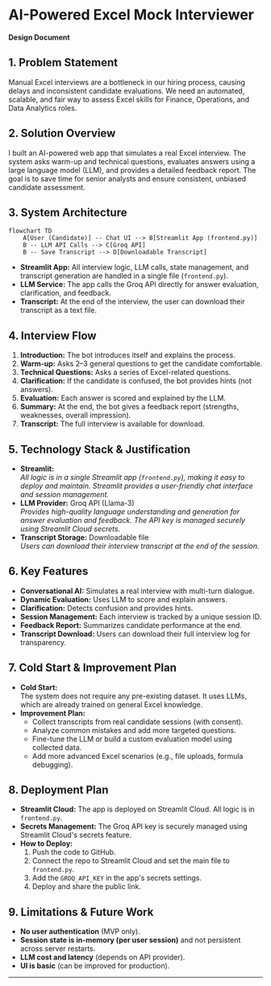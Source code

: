 # AI-Powered Excel Mock Interviewer  
**Design Document**

## 1. Problem Statement

Manual Excel interviews are a bottleneck in our hiring process, causing delays and inconsistent candidate evaluations. We need an automated, scalable, and fair way to assess Excel skills for Finance, Operations, and Data Analytics roles.

## 2. Solution Overview

I built an AI-powered web app that simulates a real Excel interview. The system asks warm-up and technical questions, evaluates answers using a large language model (LLM), and provides a detailed feedback report. The goal is to save time for senior analysts and ensure consistent, unbiased candidate assessment.

## 3. System Architecture

```mermaid
flowchart TD
    A[User (Candidate)] -- Chat UI --> B[Streamlit App (frontend.py)]
    B -- LLM API Calls --> C[Groq API]
    B -- Save Transcript --> D[Downloadable Transcript]
```

- **Streamlit App:** All interview logic, LLM calls, state management, and transcript generation are handled in a single file (`frontend.py`).
- **LLM Service:** The app calls the Groq API directly for answer evaluation, clarification, and feedback.
- **Transcript:** At the end of the interview, the user can download their transcript as a text file.

## 4. Interview Flow

1. **Introduction:** The bot introduces itself and explains the process.
2. **Warm-up:** Asks 2–3 general questions to get the candidate comfortable.
3. **Technical Questions:** Asks a series of Excel-related questions.
4. **Clarification:** If the candidate is confused, the bot provides hints (not answers).
5. **Evaluation:** Each answer is scored and explained by the LLM.
6. **Summary:** At the end, the bot gives a feedback report (strengths, weaknesses, overall impression).
7. **Transcript:** The full interview is available for download.

## 5. Technology Stack & Justification

- **Streamlit:**  
  *All logic is in a single Streamlit app (`frontend.py`), making it easy to deploy and maintain. Streamlit provides a user-friendly chat interface and session management.*
- **LLM Provider:** Groq API (Llama-3)  
  *Provides high-quality language understanding and generation for answer evaluation and feedback. The API key is managed securely using Streamlit Cloud secrets.*
- **Transcript Storage:** Downloadable file  
  *Users can download their interview transcript at the end of the session.*

## 6. Key Features

- **Conversational AI:** Simulates a real interview with multi-turn dialogue.
- **Dynamic Evaluation:** Uses LLM to score and explain answers.
- **Clarification:** Detects confusion and provides hints.
- **Session Management:** Each interview is tracked by a unique session ID.
- **Feedback Report:** Summarizes candidate performance at the end.
- **Transcript Download:** Users can download their full interview log for transparency.

## 7. Cold Start & Improvement Plan

- **Cold Start:**  
  The system does not require any pre-existing dataset. It uses LLMs, which are already trained on general Excel knowledge.
- **Improvement Plan:**  
  - Collect transcripts from real candidate sessions (with consent).
  - Analyze common mistakes and add more targeted questions.
  - Fine-tune the LLM or build a custom evaluation model using collected data.
  - Add more advanced Excel scenarios (e.g., file uploads, formula debugging).

## 8. Deployment Plan

- **Streamlit Cloud:** The app is deployed on Streamlit Cloud. All logic is in `frontend.py`.
- **Secrets Management:** The Groq API key is securely managed using Streamlit Cloud's secrets feature.
- **How to Deploy:**
  1. Push the code to GitHub.
  2. Connect the repo to Streamlit Cloud and set the main file to `frontend.py`.
  3. Add the `GROQ_API_KEY` in the app's secrets settings.
  4. Deploy and share the public link.

## 9. Limitations & Future Work

- **No user authentication** (MVP only).
- **Session state is in-memory (per user session)** and not persistent across server restarts.
- **LLM cost and latency** (depends on API provider).
- **UI is basic** (can be improved for production).

--- 
